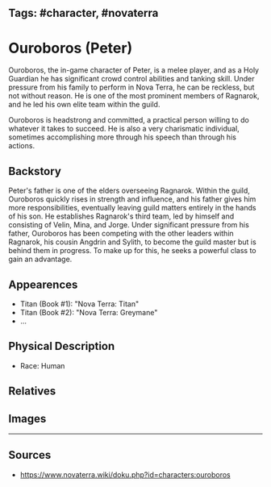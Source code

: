 Tags: #character, #novaterra
---
# Ouroboros (Peter)

Ouroboros, the in-game character of Peter, is a melee player, and as a Holy Guardian he has significant crowd control abilities and tanking skill. Under pressure from his family to perform in Nova Terra, he can be reckless, but not without reason. He is one of the most prominent members of Ragnarok, and he led his own elite team within the guild.

Ouroboros is headstrong and committed, a practical person willing to do whatever it takes to succeed. He is also a very charismatic individual, sometimes accomplishing more through his speech than through his actions.

## Backstory

Peter's father is one of the elders overseeing Ragnarok. Within the guild, Ouroboros quickly rises in strength and influence, and his father gives him more responsibilities, eventually leaving guild matters entirely in the hands of his son. He establishes Ragnarok's third team, led by himself and consisting of Velin, Mina, and Jorge. Under significant pressure from his father, Ouroboros has been competing with the other leaders within Ragnarok, his cousin Angdrin and Sylith, to become the guild master but is behind them in progress. To make up for this, he seeks a powerful class to gain an advantage.

## Appearences

- Titan (Book #1): "Nova Terra: Titan"
- Titan (Book #2): "Nova Terra: Greymane"
- ...

## Physical Description

- Race: Human

## Relatives

## Images

---
## Sources
- https://www.novaterra.wiki/doku.php?id=characters:ouroboros